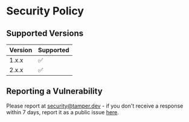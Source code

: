 # Security Policy

## Supported Versions

| Version | Supported          |
| ------- | ------------------ |
| 1.x.x   | :white_check_mark: |
| 2.x.x   | :white_check_mark: |

## Reporting a Vulnerability

Please report at security@tamper.dev - if you don't receive a response within 7 days,
report it as a public issue [here](https://github.com/google/tamperchrome/issues).
